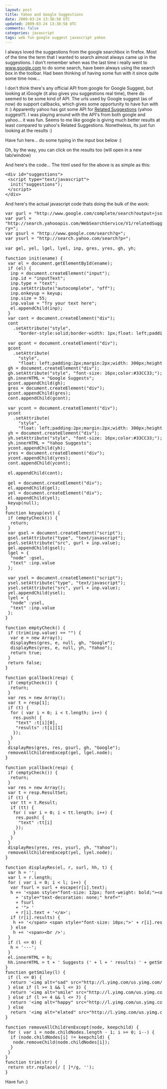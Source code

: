 ```yaml
---           
layout: post
title: Yahoo and Google Suggestions
date: 2009-03-24 13:38:58 UTC
updated: 2009-03-24 13:38:58 UTC
comments: false
categories: javascript
tags: web fun google suggest javascript yahoo
---
```

 
<script type="text/javascript">var dzone_style = '1';</script> <script language="javascript" 
src="http://widgets.dzone.com/widgets/zoneit.js"></script>
 
I always loved the suggestions from the google searchbox in firefox. Most of the time the term that I wanted to search 
almost always came up in the suggestions. I don't remember when was the last time i really went to www.google.com to do 
some search, have been always using the search box in the toolbar.
Had been thinking of having some fun with it since quite some time now...

I don't think there's any official API from google for Google Suggest, but looking at iGoogle (it also gives you 
suggestions real time), there do seemed to be some kind of API. The urls used by Google suggest (as of now) do support 
callbacks, which gives some opportunity to have fun with it :)
Apparently yahoo has got some API for <a href="http://developer.yahoo.com/search/web/V1/relatedSuggestion.html">Related 
Suggestions</a> (yahoo suggest?). I was playing around with the API's from both google and yahoo... it was fun. Seems 
to me like google is giving much better results at least compared to yahoo's Related Suggestions. Nonetheless, its just 
fun looking at the results :)

Have fun here... do some typing in the input box below :)

<script type="text/javascript">
var gurl = "http://www.google.com/complete/search?output=json&callback=gcallback&q=";
var yurl = 
"http://search.yahooapis.com/WebSearchService/V1/relatedSuggestion?appid=abhisanoujam&output=json&callback=ycallback&que
ry=";
var gsurl = "http://www.google.com/search?q=";
var ysurl = "http://search.yahoo.com/search?p=";

var gel, yel, lgel, lyel, inp, gres, yres, gh, yh;

function init(ename) {
 var el = document.getElementById(ename);
 if (el) {
  inp = document.createElement("input");
  inp.id = "inputText";
  inp.type = "text";
  inp.setAttribute("autocomplete", "off");
  inp.onkeyup = keyup;
  inp.size = 55;
  inp.value = "Try your text here";
  el.appendChild(inp);
 }
 var cont = document.createElement("div");
 cont
   .setAttribute("style",
     "border-style:solid;border-width: 1px;float: left;padding:2px;margin:2px;");

 var gcont = document.createElement("div");
 gcont
   .setAttribute(
     "style",
     "float: left;padding:2px;margin:2px;width: 300px;height: 300px;border-style:solid;border-width: 1px;");
 gh = document.createElement("div");
 gh.setAttribute("style", "font-size: 16px;color:#33CC33;");
 gh.innerHTML = "Google Suggests";
 gcont.appendChild(gh);
 gres = document.createElement("div");
 gcont.appendChild(gres);
 cont.appendChild(gcont);

 var ycont = document.createElement("div");
 ycont
   .setAttribute(
     "style",
     "float: left;padding:2px;margin:2px;width: 300px;height: 300px;border-style:solid;border-width: 1px;");
 yh = document.createElement("div");
 yh.setAttribute("style", "font-size: 16px;color:#33CC33;");
 yh.innerHTML = "Yahoo Suggests";
 ycont.appendChild(yh);
 yres = document.createElement("div");
 ycont.appendChild(yres);
 cont.appendChild(ycont);

 el.appendChild(cont);

 gel = document.createElement("div");
 el.appendChild(gel);
 yel = document.createElement("div");
 el.appendChild(yel);
 keyup(null);
}
function keyup(evt) {
 if (emptyCheck()) {
  return;
 }
 var gsel = document.createElement("script");
 gsel.setAttribute("type", "text/javascript");
 gsel.setAttribute("src", gurl + inp.value);
 gel.appendChild(gsel);
 lgel = {
  "node" :gsel,
  "text" :inp.value
 };

 var ysel = document.createElement("script");
 ysel.setAttribute("type", "text/javascript");
 ysel.setAttribute("src", yurl + inp.value);
 yel.appendChild(ysel);
 lyel = {
  "node" :ysel,
  "text" :inp.value
 };
}

function emptyCheck() {
 if (trim(inp.value) == "") {
  var e = new Array();
  displayRes(gres, e, null, gh, "Google");
  displayRes(yres, e, null, yh, "Yahoo");
  return true;
 }
 return false;
}

function gcallback(resp) {
 if (emptyCheck()) {
  return;
 }
 var res = new Array();
 var t = resp[1];
 if (t) {
  for ( var i = 0; i < t.length; i++) {
   res.push( {
    "text" :t[i][0],
    "results" :t[i][1]
   });
  }
 }
 displayRes(gres, res, gsurl, gh, "Google");
 removeAllChildrenExcept(gel, lgel.node);
}

function ycallback(resp) {
 if (emptyCheck()) {
  return;
 }
 var res = new Array();
 var t = resp.ResultSet;
 if (t) {
  var tt = t.Result;
  if (tt) {
   for ( var i = 0; i < tt.length; i++) {
    res.push( {
     "text" :tt[i]
    });
   }
  }
 }
 displayRes(yres, res, ysurl, yh, "Yahoo");
 removeAllChildrenExcept(yel, lyel.node);
}

function displayRes(el, r, surl, hh, t) {
 var h = '';
 var l = r.length;
 for ( var i = 0; i < l; i++) {
  var fsurl = surl + escape(r[i].text);
  h += '<span style="font-size: 12px; font-weight: bold;"><a target="_blank" '
    + 'style="text-decoration: none;" href="'
    + fsurl
    + '"> '
    + r[i].text + '</a>';
  if (r[i].results) {
   h += '</span> <span style="font-size: 10px;">' + r[i].results + '</span>
';
  } else
   h += '<span>
';
 }
 if (l <= 0) {
  h = '---';
 }
 el.innerHTML = h;
 hh.innerHTML = t + ' Suggests (' + l + ' results) ' + getSmiley(l);
}
function getSmiley(l) {
 if (l <= 0) {
  return '<img alt="sad" src="http://l.yimg.com/us.yimg.com/i/mesg/emoticons7/20.gif">';
 } else if (l >= 1 && l <= 3) {
  return '<img alt="smile" src="http://l.yimg.com/us.yimg.com/i/mesg/emoticons7/15.gif">';
 } else if (l >= 4 && l <= 7) {
  return '<img alt="happy" src="http://l.yimg.com/us.yimg.com/i/mesg/emoticons7/1.gif">';
 } else
  return '<img alt="elated" src="http://l.yimg.com/us.yimg.com/i/mesg/emoticons7/69.gif">';
}

function removeAllChildrenExcept(node, keepchild) {
 for ( var i = node.childNodes.length - 1; i >= 0; i--) {
  if (node.childNodes[i] != keepchild) {
   node.removeChild(node.childNodes[i]);
  }
 }
}
function trim(str) {
 return str.replace(/ [ ]*/g, '');
}

</script>

<div id="suggestions"> <script type="text/javascript"> init("suggestions"); </script> </div>

<div style="clear:both">
Oh, by the way, you can click on the results too (will open in a new tab/window)
</div>

And here's the code...
The html used for the above is as simple as this:

<pre name="code" class="xml:collapse">
&lt;div id="suggestions"&gt;
 &lt;script type="text/javascript"&gt;
  init("suggestions");
 &lt;/script&gt;
&lt;/div&gt;
</pre>

And here's the actual javascript code thats doing the bulk of the work:

<pre name="code" class="xml:collapse">
var gurl = "http://www.google.com/complete/search?output=json&callback=gcallback&q=";
var yurl = 
"http://search.yahooapis.com/WebSearchService/V1/relatedSuggestion?appid=abhisanoujam&output=json&callback=ycallback&que
ry=";
var gsurl = "http://www.google.com/search?q=";
var ysurl = "http://search.yahoo.com/search?p=";

var gel, yel, lgel, lyel, inp, gres, yres, gh, yh;

function init(ename) {
 var el = document.getElementById(ename);
 if (el) {
  inp = document.createElement("input");
  inp.id = "inputText";
  inp.type = "text";
  inp.setAttribute("autocomplete", "off");
  inp.onkeyup = keyup;
  inp.size = 55;
  inp.value = "Try your text here";
  el.appendChild(inp);
 }
 var cont = document.createElement("div");
 cont
   .setAttribute("style",
     "border-style:solid;border-width: 1px;float: left;padding:2px;margin:2px;");

 var gcont = document.createElement("div");
 gcont
   .setAttribute(
     "style",
     "float: left;padding:2px;margin:2px;width: 300px;height: 300px;border-style:solid;border-width: 1px;");
 gh = document.createElement("div");
 gh.setAttribute("style", "font-size: 16px;color:#33CC33;");
 gh.innerHTML = "Google Suggests";
 gcont.appendChild(gh);
 gres = document.createElement("div");
 gcont.appendChild(gres);
 cont.appendChild(gcont);

 var ycont = document.createElement("div");
 ycont
   .setAttribute(
     "style",
     "float: left;padding:2px;margin:2px;width: 300px;height: 300px;border-style:solid;border-width: 1px;");
 yh = document.createElement("div");
 yh.setAttribute("style", "font-size: 16px;color:#33CC33;");
 yh.innerHTML = "Yahoo Suggests";
 ycont.appendChild(yh);
 yres = document.createElement("div");
 ycont.appendChild(yres);
 cont.appendChild(ycont);

 el.appendChild(cont);

 gel = document.createElement("div");
 el.appendChild(gel);
 yel = document.createElement("div");
 el.appendChild(yel);
 keyup(null);
}
function keyup(evt) {
 if (emptyCheck()) {
  return;
 }
 var gsel = document.createElement("script");
 gsel.setAttribute("type", "text/javascript");
 gsel.setAttribute("src", gurl + inp.value);
 gel.appendChild(gsel);
 lgel = {
  "node" :gsel,
  "text" :inp.value
 };

 var ysel = document.createElement("script");
 ysel.setAttribute("type", "text/javascript");
 ysel.setAttribute("src", yurl + inp.value);
 yel.appendChild(ysel);
 lyel = {
  "node" :ysel,
  "text" :inp.value
 };
}

function emptyCheck() {
 if (trim(inp.value) == "") {
  var e = new Array();
  displayRes(gres, e, null, gh, "Google");
  displayRes(yres, e, null, yh, "Yahoo");
  return true;
 }
 return false;
}

function gcallback(resp) {
 if (emptyCheck()) {
  return;
 }
 var res = new Array();
 var t = resp[1];
 if (t) {
  for ( var i = 0; i &lt; t.length; i++) {
   res.push( {
    "text" :t[i][0],
    "results" :t[i][1]
   });
  }
 }
 displayRes(gres, res, gsurl, gh, "Google");
 removeAllChildrenExcept(gel, lgel.node);
}

function ycallback(resp) {
 if (emptyCheck()) {
  return;
 }
 var res = new Array();
 var t = resp.ResultSet;
 if (t) {
  var tt = t.Result;
  if (tt) {
   for ( var i = 0; i &lt; tt.length; i++) {
    res.push( {
     "text" :tt[i]
    });
   }
  }
 }
 displayRes(yres, res, ysurl, yh, "Yahoo");
 removeAllChildrenExcept(yel, lyel.node);
}

function displayRes(el, r, surl, hh, t) {
 var h = '';
 var l = r.length;
 for ( var i = 0; i &lt; l; i++) {
  var fsurl = surl + escape(r[i].text);
  h += '&lt;span style="font-size: 12px; font-weight: bold;"&gt;&lt;a target="_blank" '
    + 'style="text-decoration: none;" href="'
    + fsurl
    + '"&gt; '
    + r[i].text + '&lt;/a&gt;';
  if (r[i].results) {
   h += '&lt;/span&gt; &lt;span style="font-size: 10px;"&gt;' + r[i].results + '&lt;/span&gt;&lt;br /&gt;';
  } else
   h += '&lt;span&gt;&lt;br /&gt;';
 }
 if (l &lt;= 0) {
  h = '---';
 }
 el.innerHTML = h;
 hh.innerHTML = t + ' Suggests (' + l + ' results) ' + getSmiley(l);
}
function getSmiley(l) {
 if (l &lt;= 0) {
  return '&lt;img alt="sad" src="http://l.yimg.com/us.yimg.com/i/mesg/emoticons7/20.gif"&gt;';
 } else if (l &gt;= 1 && l &lt;= 3) {
  return '&lt;img alt="smile" src="http://l.yimg.com/us.yimg.com/i/mesg/emoticons7/15.gif"&gt;';
 } else if (l &gt;= 4 && l &lt;= 7) {
  return '&lt;img alt="happy" src="http://l.yimg.com/us.yimg.com/i/mesg/emoticons7/1.gif"&gt;';
 } else
  return '&lt;img alt="elated" src="http://l.yimg.com/us.yimg.com/i/mesg/emoticons7/69.gif"&gt;';
}

function removeAllChildrenExcept(node, keepchild) {
 for ( var i = node.childNodes.length - 1; i &gt;= 0; i--) {
  if (node.childNodes[i] != keepchild) {
   node.removeChild(node.childNodes[i]);
  }
 }
}
function trim(str) {
 return str.replace(/ [ ]*/g, '');
}
</pre>


Have fun :)
